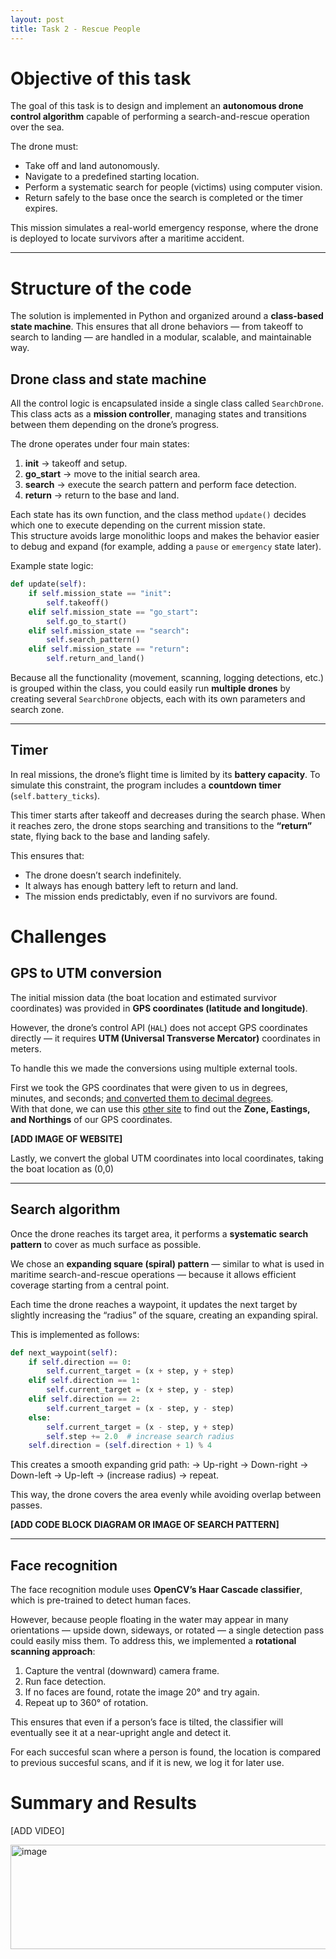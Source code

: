 ```yaml
---
layout: post
title: Task 2 - Rescue People
---
```

# Objective of this task

The goal of this task is to design and implement an **autonomous drone control algorithm** capable of performing a search-and-rescue operation over the sea.  

The drone must:
- Take off and land autonomously.
- Navigate to a predefined starting location.
- Perform a systematic search for people (victims) using computer vision.
- Return safely to the base once the search is completed or the timer expires.

This mission simulates a real-world emergency response, where the drone is deployed to locate survivors after a maritime accident.

---

# Structure of the code

The solution is implemented in Python and organized around a **class-based state machine**. This ensures that all drone behaviors — from takeoff to search to landing — are handled in a modular, scalable, and maintainable way.

## Drone class and state machine

All the control logic is encapsulated inside a single class called `SearchDrone`.  
This class acts as a **mission controller**, managing states and transitions between them depending on the drone’s progress.

The drone operates under four main states:
1. **init** → takeoff and setup.
2. **go_start** → move to the initial search area.
3. **search** → execute the search pattern and perform face detection.
4. **return** → return to the base and land.

Each state has its own function, and the class method `update()` decides which one to execute depending on the current mission state.  
This structure avoids large monolithic loops and makes the behavior easier to debug and expand (for example, adding a `pause` or `emergency` state later).

Example state logic:
```python
def update(self):
    if self.mission_state == "init":
        self.takeoff()
    elif self.mission_state == "go_start":
        self.go_to_start()
    elif self.mission_state == "search":
        self.search_pattern()
    elif self.mission_state == "return":
        self.return_and_land()
````

Because all the functionality (movement, scanning, logging detections, etc.) is grouped within the class, you could easily run **multiple drones** by creating several `SearchDrone` objects, each with its own parameters and search zone.

---

## Timer

In real missions, the drone’s flight time is limited by its **battery capacity**.
To simulate this constraint, the program includes a **countdown timer** (`self.battery_ticks`).

This timer starts after takeoff and decreases during the search phase.
When it reaches zero, the drone stops searching and transitions to the **“return”** state, flying back to the base and landing safely.

This ensures that:

* The drone doesn’t search indefinitely.
* It always has enough battery left to return and land.
* The mission ends predictably, even if no survivors are found.

# Challenges

## GPS to UTM conversion

The initial mission data (the boat location and estimated survivor coordinates) was provided in **GPS coordinates (latitude and longitude)**.

However, the drone’s control API (`HAL`) does not accept GPS coordinates directly — it requires **UTM (Universal Transverse Mercator)** coordinates in meters.

To handle this we made the conversions using multiple external tools.

First we took the GPS coordinates that were given to us in degrees, minutes, and seconds; [and converted them to decimal degrees](https://www.rapidtables.org/convert/number/degrees-minutes-seconds-to-degrees.html).<br/>
With that done, we can use this [other site](https://rcn.montana.edu/Resources/Converter.aspx) to find out the **Zone, Eastings, and Northings** of our GPS coordinates.

**[ADD IMAGE OF WEBSITE]**

Lastly, we convert the global UTM coordinates into local coordinates, taking the boat location as (0,0)

---

## Search algorithm

Once the drone reaches its target area, it performs a **systematic search pattern** to cover as much surface as possible.

We chose an **expanding square (spiral) pattern** — similar to what is used in maritime search-and-rescue operations — because it allows efficient coverage starting from a central point.

Each time the drone reaches a waypoint, it updates the next target by slightly increasing the “radius” of the square, creating an expanding spiral.

This is implemented as follows:

```python
def next_waypoint(self):
    if self.direction == 0:
        self.current_target = (x + step, y + step)
    elif self.direction == 1:
        self.current_target = (x + step, y - step)
    elif self.direction == 2:
        self.current_target = (x - step, y - step)
    else:
        self.current_target = (x - step, y + step)
        self.step += 2.0  # increase search radius
    self.direction = (self.direction + 1) % 4
```

This creates a smooth expanding grid path:
→ Up-right → Down-right → Down-left → Up-left → (increase radius) → repeat.

This way, the drone covers the area evenly while avoiding overlap between passes.

**[ADD CODE BLOCK DIAGRAM OR IMAGE OF SEARCH PATTERN]**

---

## Face recognition

The face recognition module uses **OpenCV’s Haar Cascade classifier**, which is pre-trained to detect human faces.

However, because people floating in the water may appear in many orientations — upside down, sideways, or rotated — a single detection pass could easily miss them.
To address this, we implemented a **rotational scanning approach**:

1. Capture the ventral (downward) camera frame.
2. Run face detection.
3. If no faces are found, rotate the image 20° and try again.
4. Repeat up to 360° of rotation.

This ensures that even if a person’s face is tilted, the classifier will eventually see it at a near-upright angle and detect it.

For each succesful scan where a person is found, the location is compared to previous succesful scans, and if it is new, we log it for later use.

# Summary and Results

[ADD VIDEO]

<img width="1108" height="167" alt="image" src="https://github.com/user-attachments/assets/30f32e41-5080-491f-bfb5-3dba9b143f7c" />


